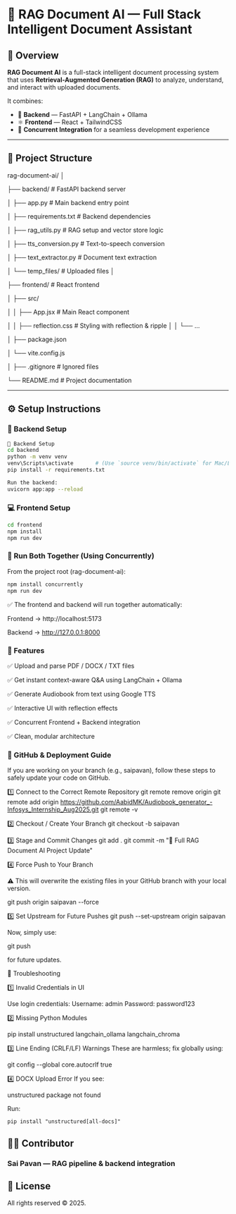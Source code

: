 # 🧠 RAG Document AI — Full Stack Intelligent Document Assistant

## 📘 Overview
**RAG Document AI** is a full-stack intelligent document processing system that uses **Retrieval-Augmented Generation (RAG)** to analyze, understand, and interact with uploaded documents.

It combines:
- 🧩 **Backend** — FastAPI + LangChain + Ollama  
- ⚛️ **Frontend** — React + TailwindCSS  
- 🔄 **Concurrent Integration** for a seamless development experience

---

## 📂 Project Structure

rag-document-ai/
│

├── backend/ # FastAPI backend server

│ ├── app.py # Main backend entry point

│ ├── requirements.txt # Backend dependencies

│ ├── rag_utils.py # RAG setup and vector store logic

│ ├── tts_conversion.py # Text-to-speech conversion

│ ├── text_extractor.py # Document text extraction

│ └── temp_files/ # Uploaded files
│

├── frontend/ # React frontend

│ ├── src/

│ │ ├── App.jsx # Main React component

│ │ ├── reflection.css # Styling with reflection & ripple
│ │ └── ...

│ ├── package.json

│ └── vite.config.js

│
├── .gitignore # Ignored files

└── README.md # Project documentation


---

## ⚙️ Setup Instructions

### 🔧 Backend Setup

```bash
🔧 Backend Setup
cd backend
python -m venv venv
venv\Scripts\activate       # (Use `source venv/bin/activate` for Mac/Linux)
pip install -r requirements.txt

Run the backend:
uvicorn app:app --reload
```

### 💻 Frontend Setup
```bash
cd frontend
npm install
npm run dev
```

### 🔁 Run Both Together (Using Concurrently)

From the project root (rag-document-ai):
```bash
npm install concurrently
npm run dev
```


✅ The frontend and backend will run together automatically:

Frontend → http://localhost:5173

Backend → http://127.0.0.1:8000

### 🧩 Features

✅ Upload and parse PDF / DOCX / TXT files

✅ Get instant context-aware Q&A using LangChain + Ollama

✅ Generate Audiobook from text using Google TTS

✅ Interactive UI with reflection effects

✅ Concurrent Frontend + Backend integration

✅ Clean, modular architecture

### 🚀 GitHub & Deployment Guide

If you are working on your branch (e.g., saipavan), follow these steps to safely update your code on GitHub.

1️⃣ Connect to the Correct Remote Repository
git remote remove origin
git remote add origin https://github.com/AabidMK/Audiobook_generator_-Infosys_Internship_Aug2025.git
git remote -v

2️⃣ Checkout / Create Your Branch
git checkout -b saipavan

3️⃣ Stage and Commit Changes
git add .
git commit -m "🧠 Full RAG Document AI Project Update"

4️⃣ Force Push to Your Branch

⚠️ This will overwrite the existing files in your GitHub branch with your local version.

git push origin saipavan --force

5️⃣ Set Upstream for Future Pushes
git push --set-upstream origin saipavan


Now, simply use:

git push


for future updates.

🧰 Troubleshooting

1️⃣ Invalid Credentials in UI

Use login credentials:
Username: admin
Password: password123

2️⃣ Missing Python Modules

pip install unstructured langchain_ollama langchain_chroma


3️⃣ Line Ending (CRLF/LF) Warnings
These are harmless; fix globally using:

git config --global core.autocrlf true


4️⃣ DOCX Upload Error
If you see:

unstructured package not found


Run:
```
pip install "unstructured[all-docs]"
```

## 🧑‍💻 Contributor

### Sai Pavan — RAG pipeline & backend integration

## 🏁 License
All rights reserved © 2025.





